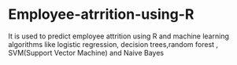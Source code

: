 # Employee-atrrition-using-R
It is used to predict employee attrition using R and machine learning algorithms like logistic regression, decision trees,random forest , SVM(Support Vector Machine) and Naive Bayes
